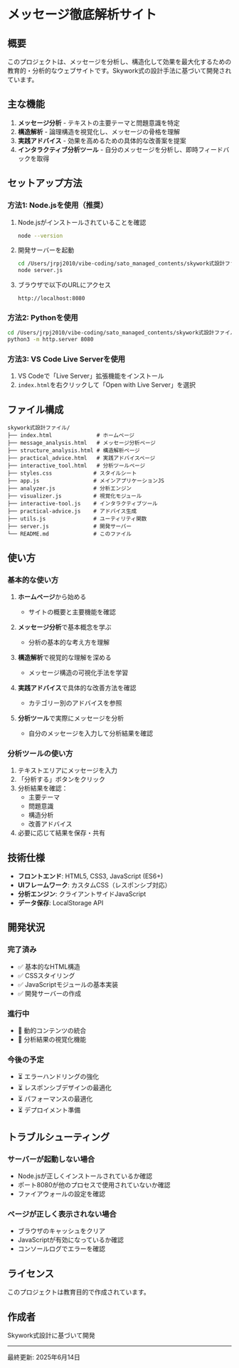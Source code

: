 # メッセージ徹底解析サイト

## 概要

このプロジェクトは、メッセージを分析し、構造化して効果を最大化するための教育的・分析的なウェブサイトです。Skywork式の設計手法に基づいて開発されています。

## 主な機能

1. **メッセージ分析** - テキストの主要テーマと問題意識を特定
2. **構造解析** - 論理構造を視覚化し、メッセージの骨格を理解
3. **実践アドバイス** - 効果を高めるための具体的な改善案を提案
4. **インタラクティブ分析ツール** - 自分のメッセージを分析し、即時フィードバックを取得

## セットアップ方法

### 方法1: Node.jsを使用（推奨）

1. Node.jsがインストールされていることを確認
   ```bash
   node --version
   ```

2. 開発サーバーを起動
   ```bash
   cd /Users/jrpj2010/vibe-coding/sato_managed_contents/skywork式設計ファイル
   node server.js
   ```

3. ブラウザで以下のURLにアクセス
   ```
   http://localhost:8080
   ```

### 方法2: Pythonを使用

```bash
cd /Users/jrpj2010/vibe-coding/sato_managed_contents/skywork式設計ファイル
python3 -m http.server 8080
```

### 方法3: VS Code Live Serverを使用

1. VS Codeで「Live Server」拡張機能をインストール
2. `index.html`を右クリックして「Open with Live Server」を選択

## ファイル構成

```
skywork式設計ファイル/
├── index.html              # ホームページ
├── message_analysis.html   # メッセージ分析ページ
├── structure_analysis.html # 構造解析ページ
├── practical_advice.html   # 実践アドバイスページ
├── interactive_tool.html   # 分析ツールページ
├── styles.css             # スタイルシート
├── app.js                 # メインアプリケーションJS
├── analyzer.js            # 分析エンジン
├── visualizer.js          # 視覚化モジュール
├── interactive-tool.js    # インタラクティブツール
├── practical-advice.js    # アドバイス生成
├── utils.js               # ユーティリティ関数
├── server.js              # 開発サーバー
└── README.md              # このファイル
```

## 使い方

### 基本的な使い方

1. **ホームページ**から始める
   - サイトの概要と主要機能を確認

2. **メッセージ分析**で基本概念を学ぶ
   - 分析の基本的な考え方を理解

3. **構造解析**で視覚的な理解を深める
   - メッセージ構造の可視化手法を学習

4. **実践アドバイス**で具体的な改善方法を確認
   - カテゴリー別のアドバイスを参照

5. **分析ツール**で実際にメッセージを分析
   - 自分のメッセージを入力して分析結果を確認

### 分析ツールの使い方

1. テキストエリアにメッセージを入力
2. 「分析する」ボタンをクリック
3. 分析結果を確認：
   - 主要テーマ
   - 問題意識
   - 構造分析
   - 改善アドバイス
4. 必要に応じて結果を保存・共有

## 技術仕様

- **フロントエンド**: HTML5, CSS3, JavaScript (ES6+)
- **UIフレームワーク**: カスタムCSS（レスポンシブ対応）
- **分析エンジン**: クライアントサイドJavaScript
- **データ保存**: LocalStorage API

## 開発状況

### 完了済み
- ✅ 基本的なHTML構造
- ✅ CSSスタイリング
- ✅ JavaScriptモジュールの基本実装
- ✅ 開発サーバーの作成

### 進行中
- 🔄 動的コンテンツの統合
- 🔄 分析結果の視覚化機能

### 今後の予定
- ⏳ エラーハンドリングの強化
- ⏳ レスポンシブデザインの最適化
- ⏳ パフォーマンスの最適化
- ⏳ デプロイメント準備

## トラブルシューティング

### サーバーが起動しない場合
- Node.jsが正しくインストールされているか確認
- ポート8080が他のプロセスで使用されていないか確認
- ファイアウォールの設定を確認

### ページが正しく表示されない場合
- ブラウザのキャッシュをクリア
- JavaScriptが有効になっているか確認
- コンソールログでエラーを確認

## ライセンス

このプロジェクトは教育目的で作成されています。

## 作成者

Skywork式設計に基づいて開発

---

最終更新: 2025年6月14日